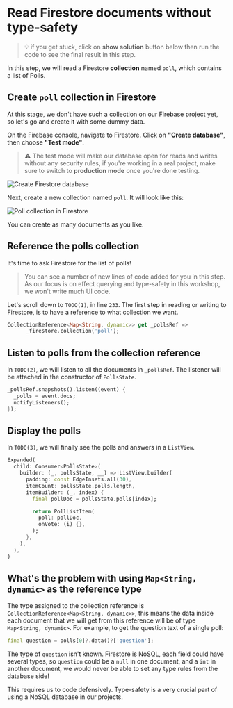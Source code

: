 # Read Firestore documents without type-safety

> 💡 if you get stuck, click on **show solution** button below then run the code to see the final result in this step.

In this step, we will read a Firestore **collection** named `poll`, which contains a list of Polls.

## Create `poll` collection in Firestore

At this stage, we don't have such a collection on our Firebase project yet, so let's go and create it with some dummy data. 

On the Firebase console, navigate to Firestore. Click on **"Create database"**, then choose **"Test mode"**. 
> ⚠️ The test mode will make our database open for reads and writes without any security rules, if you're working in a real project, make sure to switch to **production mode** once you're done testing.

![Create Firestore database](http://localhost:8080/assets/create-firestore-database.gif)

Next, create a new collection named `poll`. It will look like this:

![Poll collection in Firestore](http://localhost:8080/assets/poll-collection.png)

You can create as many documents as you like.

## Reference the polls collection

It's time to ask Firestore for the list of polls! 

> You can see a number of new lines of code added for you in this step. As our focus is on effect querying and type-safety in this workshop, we won't write much UI code.

Let's scroll down to `TODO(1)`, in line `233`. The first step in reading or writing to Firestore, is to have a reference to what collection we want.

```dart
CollectionReference<Map<String, dynamic>> get _pollsRef =>
      _firestore.collection('poll');
```

## Listen to polls from the collection reference

In `TODO(2)`, we will listen to all the documents in `_pollsRef`. The listener will be attached in the constructor of `PollsState`.

```dart
_pollsRef.snapshots().listen((event) {
  _polls = event.docs;
  notifyListeners();
});
```

## Display the polls

In `TODO(3)`, we will finally see the polls and answers in a `ListView`.

```dart
Expanded(
  child: Consumer<PollsState>(
    builder: (_, pollsState, __) => ListView.builder(
      padding: const EdgeInsets.all(30),
      itemCount: pollsState.polls.length,
      itemBuilder: (_, index) {
        final pollDoc = pollsState.polls[index];

        return PollListItem(
          poll: pollDoc,
          onVote: (i) {},
        );
      },
    ),
  ),
)
```

## What's the problem with using `Map<String, dynamic>` as the reference type

The type assigned to the collection reference is `CollectionReference<Map<String, dynamic>>`, this means the data inside each document that we will get from this reference will be of type `Map<String, dynamic>`. For example, to get the question text of a single poll:

```dart
final question = polls[0]?.data()?['question'];
```

The type of `question` isn't known. Firestore is NoSQL, each field could have several types, so `question` could be a `null` in one document, and a `int` in another document, we would never be able to set any type rules from the database side! 

This requires us to code defensively. Type-safety is a very crucial part of using a NoSQL database in our projects.